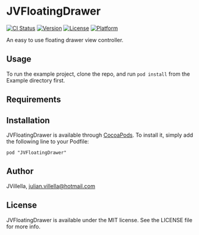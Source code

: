 # JVFloatingDrawer

[![CI Status](http://img.shields.io/travis/JVillella/JVFloatingDrawer.svg?style=flat)](https://travis-ci.org/JVillella/JVFloatingDrawer)
[![Version](https://img.shields.io/cocoapods/v/JVFloatingDrawer.svg?style=flat)](http://cocoadocs.org/docsets/JVFloatingDrawer)
[![License](https://img.shields.io/cocoapods/l/JVFloatingDrawer.svg?style=flat)](http://cocoadocs.org/docsets/JVFloatingDrawer)
[![Platform](https://img.shields.io/cocoapods/p/JVFloatingDrawer.svg?style=flat)](http://cocoadocs.org/docsets/JVFloatingDrawer)

An easy to use floating drawer view controller.

## Usage

To run the example project, clone the repo, and run `pod install` from the Example directory first.

## Requirements

## Installation

JVFloatingDrawer is available through [CocoaPods](http://cocoapods.org). To install
it, simply add the following line to your Podfile:

    pod "JVFloatingDrawer"

## Author

JVillella, julian.villella@hotmail.com

## License

JVFloatingDrawer is available under the MIT license. See the LICENSE file for more info.

